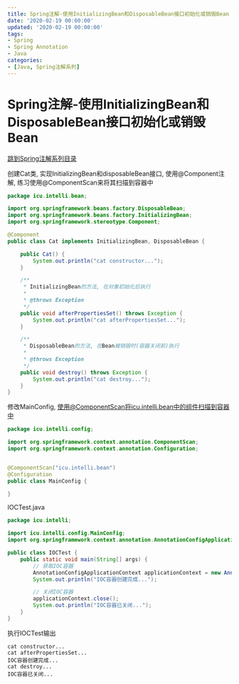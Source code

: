 ```yaml
---
title: Spring注解-使用InitializingBean和DisposableBean接口初始化或销毁Bean
date: '2020-02-19 00:00:00'
updated: '2020-02-19 00:00:00'
tags:
- Spring
- Spring Annotation
- Java
categories:
- [Java, Spring注解系列]
---
```

# Spring注解-使用InitializingBean和DisposableBean接口初始化或销毁Bean

[跳到Spring注解系列目录](spring-anno-table.md)

创建Cat类, 实现InitializingBean和disposableBean接口, 使用@Component注解, 练习使用@ComponentScan来将其扫描到容器中

```java
package icu.intelli.bean;

import org.springframework.beans.factory.DisposableBean;
import org.springframework.beans.factory.InitializingBean;
import org.springframework.stereotype.Component;

@Component
public class Cat implements InitializingBean, DisposableBean {

    public Cat() {
        System.out.println("cat constructor...");
    }

    /**
     * InitializingBean的方法, 在对象初始化后执行
     *
     * @throws Exception
     */
    public void afterPropertiesSet() throws Exception {
        System.out.println("cat afterPropertiesSet...");
    }

    /**
     * DisposableBean的方法, 在Bean被销毁时(容器关闭前)执行
     *
     * @throws Exception
     */
    public void destroy() throws Exception {
        System.out.println("cat destroy...");
    }
}
```

修改MainConfig, 使用@ComponentScan将icu.intelli.bean中的组件扫描到容器中

```java
package icu.intelli.config;

import org.springframework.context.annotation.ComponentScan;
import org.springframework.context.annotation.Configuration;


@ComponentScan("icu.intelli.bean")
@Configuration
public class MainConfig {

}
```

IOCTest.java

```java
package icu.intelli;

import icu.intelli.config.MainConfig;
import org.springframework.context.annotation.AnnotationConfigApplicationContext;

public class IOCTest {
    public static void main(String[] args) {
        // 获取IOC容器
        AnnotationConfigApplicationContext applicationContext = new AnnotationConfigApplicationContext(MainConfig.class);
        System.out.println("IOC容器创建完成...");

        // 关闭IOC容器
        applicationContext.close();
        System.out.println("IOC容器已关闭...");
    }
}
```

执行IOCTest输出

```
cat constructor...
cat afterPropertiesSet...
IOC容器创建完成...
cat destroy...
IOC容器已关闭...
```
